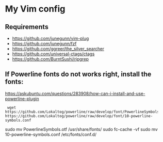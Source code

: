 # My Vim config

## Requirements

- https://github.com/junegunn/vim-plug
- https://github.com/junegunn/fzf
- https://github.com/ggreer/the_silver_searcher
- https://github.com/universal-ctags/ctags
- https://github.com/BurntSushi/ripgrep

## If Powerline fonts do not works right, install the fonts:


https://askubuntu.com/questions/283908/how-can-i-install-and-use-powerline-plugin

     wget https://github.com/Lokaltog/powerline/raw/develop/font/PowerlineSymbols.otf https://github.com/Lokaltog/powerline/raw/develop/font/10-powerline-symbols.conf
sudo mv PowerlineSymbols.otf /usr/share/fonts/
sudo fc-cache -vf
sudo mv 10-powerline-symbols.conf /etc/fonts/conf.d/


